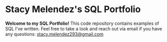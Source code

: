 # Stacy Melendez's SQL Portfolio

**Welcome to my SQL Portfolio!**
This code repository contains examples of SQL I've written. Feel free to take a look and reach out via email if you have any questions:
stacy.melendez293@gmail.com

